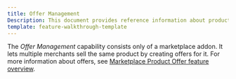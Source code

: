 ```yaml
---
title: Offer Management
Description: This document provides reference information about product offers in the Merchant Portal.
template: feature-walkthrough-template
---
```


The *Offer Management* capability consists only of a marketplace addon. It lets multiple merchants sell the same product by creating offers for it. For more information about offers, see [Marketplace Product Offer feature overview](/docs/pbc/all/offer-management/{{page.version}}/marketplace/marketplace-product-offer-feature-overview.html).
